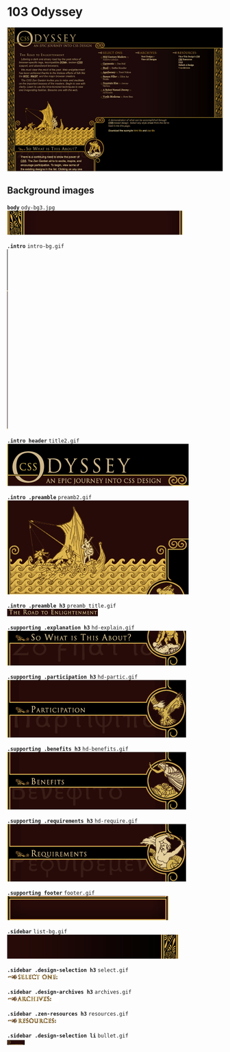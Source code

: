 # 103 Odyssey
![](103.jpg)

## Background images

**`body`** `ody-bg3.jpg`  
![](../src/103/ody-bg3.jpg)

**`.intro`** `intro-bg.gif`  
![](../src/103/intro-bg.gif)

**`.intro header`** `title2.gif`  
![](../src/103/title2.gif)

**`.intro .preamble`** `preamb2.gif`  
![](../src/103/preamb2.gif)

**`.intro .preamble h3`** `preamb_title.gif`  
![](../src/103/preamb_title.gif)

**`.supporting .explanation h3`** `hd-explain.gif`  
![](../src/103/hd-explain.gif)

**`.supporting .participation h3`** `hd-partic.gif`  
![](../src/103/hd-partic.gif)

**`.supporting .benefits h3`** `hd-benefits.gif`  
![](../src/103/hd-benefits.gif)

**`.supporting .requirements h3`** `hd-require.gif`  
![](../src/103/hd-require.gif)

**`.supporting footer`** `footer.gif`  
![](../src/103/footer.gif)

**`.sidebar`** `list-bg.gif`  
![](../src/103/list-bg.gif)

**`.sidebar .design-selection h3`** `select.gif`  
![](../src/103/select.gif)

**`.sidebar .design-archives h3`** `archives.gif`  
![](../src/103/archives.gif)

**`.sidebar .zen-resources h3`** `resources.gif`  
![](../src/103/resources.gif)

**`.sidebar .design-selection li`** `bullet.gif`  
![](../src/103/bullet.gif)
